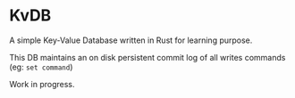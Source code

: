 # KvDB

A simple Key-Value Database written in Rust for learning purpose.

This DB maintains an on disk persistent commit log of all writes commands (eg: `set command`)

Work in progress.
